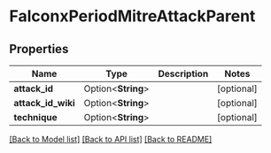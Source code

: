 # FalconxPeriodMitreAttackParent

## Properties

Name | Type | Description | Notes
------------ | ------------- | ------------- | -------------
**attack_id** | Option<**String**> |  | [optional]
**attack_id_wiki** | Option<**String**> |  | [optional]
**technique** | Option<**String**> |  | [optional]

[[Back to Model list]](../README.md#documentation-for-models) [[Back to API list]](../README.md#documentation-for-api-endpoints) [[Back to README]](../README.md)


